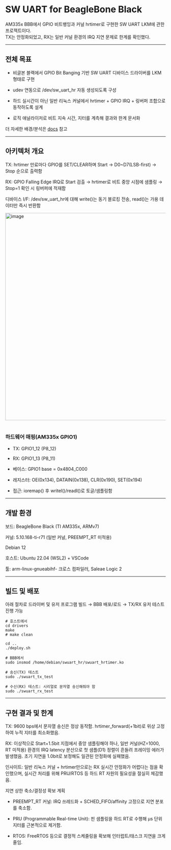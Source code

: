 # SW UART for BeagleBone Black

AM335x BBB에서 GPIO 비트뱅잉과 커널 hrtimer로 구현한 SW UART LKM에 관한 프로젝트이다.  
TX는 안정화되었고, RX는 일반 커널 환경의 IRQ 지연 문제로 한계를 확인했다.

---

## 전체 목표

* 비글본 블랙에서 GPIO Bit Banging 기반 SW UART 디바이스 드라이버를 LKM 형태로 구현

* udev 연동으로 /dev/sw_uart_hr 자동 생성되도록 구성

* 하드 실시간이 아닌 일반 리눅스 커널에서 hrtimer + GPIO IRQ + 링버퍼 조합으로 동작하도록 설계

* 로직 애널라이저로 비트 지속 시간, 지터를 계측해 결과와 한계 문서화

더 자세한 배경/분석은 [docs](https://github.com/YJCHOI15/sw-uart/tree/main/docs) 참고

---

## 아키텍처 개요

TX: hrtimer 만료마다 GPIO를 SET/CLEAR하며 Start → D0~D7(LSB-first) → Stop 순으로 출력함

RX: GPIO Falling Edge IRQ로 Start 검출 → hrtimer로 비트 중앙 시점에 샘플링 → Stop=1 확인 시 링버퍼에 적재함

디바이스 I/F: /dev/sw_uart_hr에 대해 write()는 동기 블로킹 전송, read()는 가용 데이터만 즉시 반환함

<img width="1291" height="650" alt="image" src="https://github.com/user-attachments/assets/27fdaf44-e3bd-4056-9d65-c92f87f2d758" /> <BR><BR>


### 하드웨어 매핑(AM335x GPIO1)

* TX: GPIO1_12 (P8_12)

* RX: GPIO1_13 (P8_11)

* 베이스: GPIO1 base = 0x4804_C000

* 레지스터: OE(0x134), DATAIN(0x138), CLR(0x190), SET(0x194)

* 접근: ioremap() 후 writel()/readl()로 토글/샘플링함

---

## 개발 환경

보드: BeagleBone Black (TI AM335x, ARMv7)

커널: 5.10.168-ti-r71 (일반 커널, PREEMPT_RT 미적용)

Debian 12

호스트: Ubuntu 22.04 (WSL2) + VSCode

툴: arm-linux-gnueabihf- 크로스 컴파일러, Saleae Logic 2

---

## 빌드 및 배포

아래 절차로 드라이버 및 유저 프로그램 빌드 → BBB 배포/로드 → TX/RX 유저 테스트 진행 가능
```
# 호스트에서
cd drivers
make
# make clean

cd ..
./deploy.sh

# BBB에서
sudo insmod /home/debian/swuart_hr/swuart_hrtimer.ko

# 송신(TX) 테스트
sudo ./swuart_tx_test

# 수신(RX) 테스트: 시리얼로 문자열 송신해줘야 함
sudo ./swuart_rx_test
```

---

## 구현 결과 및 한계

TX: 9600 bps에서 문자열 송신은 정상 동작함. hrtimer_forward(+1bit)로 위상 고정하여 누적 지터를 최소화했음.

RX: 이상적으로 Start+1.5bit 지점에서 중앙 샘플링해야 하나, 일반 커널(HZ=1000, RT 미적용) 환경의 IRQ latency 분산으로 첫 샘플(D1) 정렬이 흔들려 프레이밍 에러가 발생했음. 초기 지연을 1.0bit로 보정해도 일관된 안정화에 실패했음.

인사이트: 일반 리눅스 커널 + hrtimer만으로는 RX 실시간 안정화가 어렵다는 점을 확인했으며, 실시간 처리를 위해 PRU/RTOS 등 하드 RT 자원의 필요성을 절실히 체감했음.

지연 상한 축소/결정성 확보 계획

* PREEMPT_RT 커널: IRQ 쓰레드화 + SCHED_FIFO/affinity 고정으로 지연 분포를 축소함.

* PRU (Programmable Real-time Unit): 핀 샘플링을 하드 RT로 수행해 µs 단위 지터를 근본적으로 제거함.

* RTOS: FreeRTOS 등으로 결정적 스케줄링을 확보해 인터럽트/태스크 지연을 크게 줄임.
